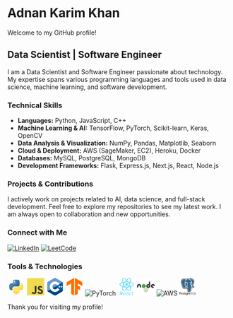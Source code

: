 # Adnan Karim Khan

Welcome to my GitHub profile!

## Data Scientist | Software Engineer

I am a Data Scientist and Software Engineer passionate about technology. My expertise spans various programming languages and tools used in data science, machine learning, and software development.

### Technical Skills
- **Languages:** Python, JavaScript, C++
- **Machine Learning & AI:** TensorFlow, PyTorch, Scikit-learn, Keras, OpenCV
- **Data Analysis & Visualization:** NumPy, Pandas, Matplotlib, Seaborn
- **Cloud & Deployment:** AWS (SageMaker, EC2), Heroku, Docker
- **Databases:** MySQL, PostgreSQL, MongoDB
- **Development Frameworks:** Flask, Express.js, Next.js, React, Node.js

### Projects & Contributions
I actively work on projects related to AI, data science, and full-stack development. Feel free to explore my repositories to see my latest work. I am always open to collaboration and new opportunities.

### Connect with Me
<p align="left">
<a href="https://linkedin.com/in/adnan-karim-dl" target="_blank"><img src="https://raw.githubusercontent.com/rahuldkjain/github-profile-readme-generator/master/src/images/icons/Social/linked-in-alt.svg" alt="LinkedIn" height="30" width="40" /></a>
<a href="https://www.leetcode.com/adnankarim" target="_blank"><img src="https://raw.githubusercontent.com/rahuldkjain/github-profile-readme-generator/master/src/images/icons/Social/leet-code.svg" alt="LeetCode" height="30" width="40" /></a>
</p>

### Tools & Technologies
<p align="left">
<img src="https://raw.githubusercontent.com/devicons/devicon/master/icons/python/python-original.svg" alt="Python" width="40" height="40"/>
<img src="https://raw.githubusercontent.com/devicons/devicon/master/icons/javascript/javascript-original.svg" alt="JavaScript" width="40" height="40"/>
<img src="https://raw.githubusercontent.com/devicons/devicon/master/icons/cplusplus/cplusplus-original.svg" alt="C++" width="40" height="40"/>
<img src="https://raw.githubusercontent.com/devicons/devicon/master/icons/tensorflow/tensorflow-original.svg" alt="TensorFlow" width="40" height="40"/>
<img src="https://www.vectorlogo.zone/logos/pytorch/pytorch-icon.svg" alt="PyTorch" width="40" height="40"/>
<img src="https://raw.githubusercontent.com/devicons/devicon/master/icons/react/react-original-wordmark.svg" alt="React" width="40" height="40"/>
<img src="https://raw.githubusercontent.com/devicons/devicon/master/icons/nodejs/nodejs-original-wordmark.svg" alt="Node.js" width="40" height="40"/>
<img src="https://www.vectorlogo.zone/logos/amazonaws/amazonaws-icon.svg" alt="AWS" width="40" height="40"/>
<img src="https://raw.githubusercontent.com/devicons/devicon/master/icons/postgresql/postgresql-original-wordmark.svg" alt="PostgreSQL" width="40" height="40"/>
</p>

Thank you for visiting my profile!

